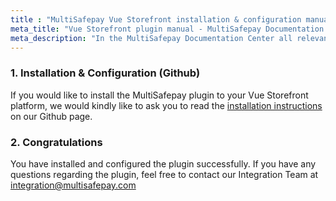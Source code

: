 ```yaml
---
title : "MultiSafepay Vue Storefront installation & configuration manual"
meta_title: "Vue Storefront plugin manual - MultiSafepay Documentation Center"
meta_description: "In the MultiSafepay Documentation Center all relevant information regarding our Plugins and API. As well as Support pages for Payment Method, Tools and General Questions. You can also find the contact details of our Support Team and Integration Team."
---
```


### 1. Installation & Configuration (Github)

If you would like to install the MultiSafepay plugin to your Vue Storefront platform, we would kindly like to ask you to read the [installation instructions](https://github.com/MultiSafepay/vsf-payment-multisafepay) on our Github page.

### 2. Congratulations
You have installed and configured the plugin successfully. If you have any questions regarding the plugin, feel free to contact our Integration Team at <integration@multisafepay.com> 
